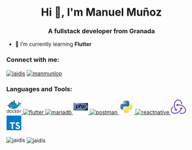 <h1 align="center">Hi 👋, I'm Manuel Muñoz</h1>
<h3 align="center">A fullstack developer from Granada</h3>

- 🌱 I’m currently learning **Flutter**

<h3 align="left">Connect with me:</h3>
<p align="left">
<a href="https://twitter.com/jaidis" target="blank"><img align="center" src="https://raw.githubusercontent.com/rahuldkjain/github-profile-readme-generator/master/src/images/icons/Social/twitter.svg" alt="jaidis" height="30" width="40" /></a>
<a href="https://linkedin.com/in/manmunlop" target="blank"><img align="center" src="https://raw.githubusercontent.com/rahuldkjain/github-profile-readme-generator/master/src/images/icons/Social/linked-in-alt.svg" alt="manmunlop" height="30" width="40" /></a>
</p>

<h3 align="left">Languages and Tools:</h3>
<p align="left"> <a href="https://www.docker.com/" target="_blank" rel="noreferrer"> <img src="https://raw.githubusercontent.com/devicons/devicon/master/icons/docker/docker-original-wordmark.svg" alt="docker" width="40" height="40"/> </a> <a href="https://flutter.dev" target="_blank" rel="noreferrer"> <img src="https://www.vectorlogo.zone/logos/flutterio/flutterio-icon.svg" alt="flutter" width="40" height="40"/> </a> <a href="https://mariadb.org/" target="_blank" rel="noreferrer"> <img src="https://www.vectorlogo.zone/logos/mariadb/mariadb-icon.svg" alt="mariadb" width="40" height="40"/> </a> <a href="https://www.php.net" target="_blank" rel="noreferrer"> <img src="https://raw.githubusercontent.com/devicons/devicon/master/icons/php/php-original.svg" alt="php" width="40" height="40"/> </a> <a href="https://postman.com" target="_blank" rel="noreferrer"> <img src="https://www.vectorlogo.zone/logos/getpostman/getpostman-icon.svg" alt="postman" width="40" height="40"/> </a> <a href="https://www.python.org" target="_blank" rel="noreferrer"> <img src="https://raw.githubusercontent.com/devicons/devicon/master/icons/python/python-original.svg" alt="python" width="40" height="40"/> </a> <a href="https://reactnative.dev/" target="_blank" rel="noreferrer"> <img src="https://reactnative.dev/img/header_logo.svg" alt="reactnative" width="40" height="40"/> </a> <a href="https://redux.js.org" target="_blank" rel="noreferrer"> <img src="https://raw.githubusercontent.com/devicons/devicon/master/icons/redux/redux-original.svg" alt="redux" width="40" height="40"/> </a> <a href="https://www.typescriptlang.org/" target="_blank" rel="noreferrer"> <img src="https://raw.githubusercontent.com/devicons/devicon/master/icons/typescript/typescript-original.svg" alt="typescript" width="40" height="40"/> </a> </p>

<p><img align="left" src="https://github-readme-stats.vercel.app/api/top-langs?username=jaidis&theme=city_lights&show_icons=true&locale=es&layout=compact" alt="jaidis" /></p>

<p>&nbsp;<img align="center" src="https://github-readme-stats.vercel.app/api?username=jaidis&theme=city_lights&show_icons=true&locale=es" alt="jaidis" /></p>

<!-- <a href="https://www.youtube.com/channel/">![youtube](https://img.shields.io/badge/YouTube-codelovecode%20Channel-red)</a>
<a href="http://github.com/">![github](https://img.shields.io/badge/GitHub-000000?style=for-the-badge&logo=GitHub&logoColor=white)</a>
<a href="http://instagram.com/">![instagram](https://img.shields.io/badge/Instagram-E4405F?style=for-the-badge&logo=Instagram&logoColor=white)</a>
<a href="http://facebook.com/">![facebook](https://img.shields.io/badge/Facebook-1877F2?style=for-the-badge&logo=Facebook&logoColor=white)</a>
<a href="http://linkedin.com/in//">![linkedin](https://img.shields.io/badge/LinkedIn-0A66C2?style=for-the-badge&logo=LinkedIn&logoColor=white)</a>

<a href="https://reactjs.org/docs/getting-started.html">![react](https://img.shields.io/badge/React-61DAFB?style=for-the-badge&logo=React&logoColor=white)</a>
![javascript](https://img.shields.io/badge/JavaScript-F7DF1E?style=for-the-badge&logo=JavaScript&logoColor=white)
![vue.js](https://img.shields.io/badge/Vue.js-4FC08D?style=for-the-badge&logo=Vue.js&logoColor=white)
![wordpress](https://img.shields.io/badge/Wordpress-21759B?style=for-the-badge&logo=Wordpress&logoColor=white) -->
